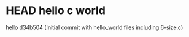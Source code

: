 HEAD
hello c world
=======
hello
d34b504 (Initial commit with hello_world files including 6-size.c)
